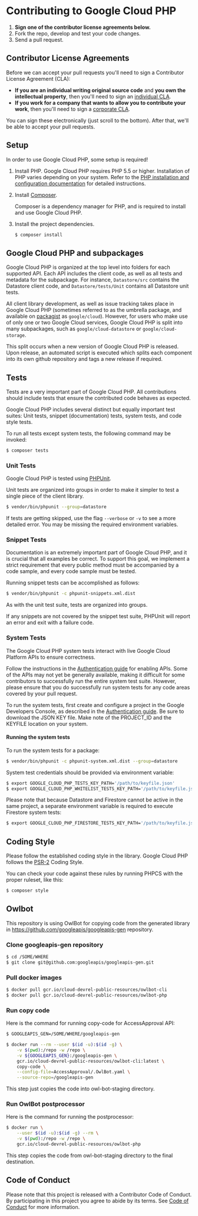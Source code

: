 # Contributing to Google Cloud PHP

1. **Sign one of the contributor license agreements below.**
2. Fork the repo, develop and test your code changes.
3. Send a pull request.

## Contributor License Agreements

Before we can accept your pull requests you'll need to sign a Contributor License Agreement (CLA):

- **If you are an individual writing original source code** and **you own the intellectual property**, then you'll need to sign an [individual CLA](https://developers.google.com/open-source/cla/individual).
- **If you work for a company that wants to allow you to contribute your work**, then you'll need to sign a [corporate CLA](https://developers.google.com/open-source/cla/corporate).

You can sign these electronically (just scroll to the bottom). After that, we'll be able to accept your pull requests.

## Setup

In order to use Google Cloud PHP, some setup is required!

1. Install PHP.
    Google Cloud PHP requires PHP 5.5 or higher. Installation of PHP varies depending on your system. Refer to the [PHP installation and configuration documentation](http://php.net/manual/en/install.php) for detailed instructions.

2. Install [Composer](https://getcomposer.org/download/).

    Composer is a dependency manager for PHP, and is required to install and use Google Cloud PHP.

3. Install the project dependencies.

    ```sh
    $ composer install
    ```

## Google Cloud PHP and subpackages

Google Cloud PHP is organized at the top level into folders for each supported API. Each API includes the client code, as well as all tests and metadata for the subpackage. For instance, `Datastore/src` contains the Datastore client code, and `Datastore/tests/Unit` contains all Datastore unit tests.

All client library development, as well as issue tracking takes place in Google Cloud PHP (sometimes referred to as the umbrella package, and available on [packagist](https://packagist.org/packages/google/cloud) as `google/cloud`). However, for users who make use of only one or two Google Cloud services, Google Cloud PHP is split into many subpackages, such as `google/cloud-datastore` or `google/cloud-storage`.

This split occurs when a new version of Google Cloud PHP is released. Upon release, an automated script is executed which splits each component into its own github repository and tags a new release if required.

## Tests

Tests are a very important part of Google Cloud PHP. All contributions should include tests that ensure the contributed code behaves as expected.

Google Cloud PHP includes several distinct but equally important test suites: Unit tests, snippet (documentation) tests, system tests, and code style tests.

To run all tests except system tests, the following command may be invoked:

```sh
$ composer tests
```

### Unit Tests

Google Cloud PHP is tested using [PHPUnit](https://phpunit.de).

Unit tests are organized into groups in order to make it simpler to test a single piece of the client library.

``` sh
$ vendor/bin/phpunit --group=datastore
```

If tests are getting skipped, use the flag `--verbose` or `-v` to see a more detailed error. You may be missing the required environment variables.

### Snippet Tests

Documentation is an extremely important part of Google Cloud PHP, and it is crucial that all examples be correct. To support this goal, we implement a strict requirement that every public method must be accompanied by a code sample, and every code sample must be tested.

Running snippet tests can be accomplished as follows:

```sh
$ vendor/bin/phpunit -c phpunit-snippets.xml.dist
```

As with the unit test suite, tests are organized into groups.

If any snippets are not covered by the snippet test suite, PHPUnit will report an error and exit with a failure code.

### System Tests

The Google Cloud PHP system tests interact with live Google Cloud Platform APIs to ensure correctness.

Follow the instructions in the [Authentication guide](AUTHENTICATION.md) for enabling APIs. Some of the APIs may not yet be generally available, making it difficult for some contributors to successfully run the entire system test suite. However, please ensure that you do successfully run system tests for any code areas covered by your pull request.

To run the system tests, first create and configure a project in the Google Developers Console, as described in the [Authentication guide](AUTHENTICATION.md). Be sure to download the JSON KEY file. Make note of the PROJECT_ID and the KEYFILE location on your system.


#### Running the system tests

To run the system tests for a package:

``` sh
$ vendor/bin/phpunit -c phpunit-system.xml.dist --group=datastore
```

System test credentials should be provided via environment variable:

```sh
$ export GOOGLE_CLOUD_PHP_TESTS_KEY_PATH='/path/to/keyfile.json'
$ export GOOGLE_CLOUD_PHP_WHITELIST_TESTS_KEY_PATH='/path/to/keyfile.json'
```

Please note that because Datastore and Firestore cannot be active in the same project, a separate environment variable is required to execute Firestore system tests:

```sh
$ export GOOGLE_CLOUD_PHP_FIRESTORE_TESTS_KEY_PATH='/path/to/keyfile.json'
```

## Coding Style

Please follow the established coding style in the library. Google Cloud PHP follows the [PSR-2](https://www.php-fig.org/psr/psr-2/) Coding Style.

You can check your code against these rules by running PHPCS with the proper ruleset, like this:

```sh
$ composer style
```

## Owlbot

This repository is using OwlBot for copying code from the generated library in
https://github.com/googleapis/googleapis-gen repository.

### Clone googleapis-gen repository

```sh
$ cd /SOME/WHERE
$ git clone git@github.com:googleapis/googleapis-gen.git
```

### Pull docker images

```sh
$ docker pull gcr.io/cloud-devrel-public-resources/owlbot-cli
$ docker pull gcr.io/cloud-devrel-public-resources/owlbot-php
```

### Run copy code

Here is the command for running copy-code for AccessApproval API:

```sh
$ GOOGLEAPIS_GEN=/SOME/WHERE/googleapis-gen

$ docker run --rm --user $(id -u):$(id -g) \
	-v $(pwd):/repo -w /repo \
	-v ${GOOGLEAPIS_GEN}:/googleapis-gen \
	gcr.io/cloud-devrel-public-resources/owlbot-cli:latest \
	copy-code \
	--config-file=AccessApproval/.OwlBot.yaml \
	--source-repo=/googleapis-gen
```

This step just copies the code into owl-bot-staging directory.

### Run OwlBot postprocessor

Here is the command for running the postprocessor:

```sh
$ docker run \
	--user $(id -u):$(id -g) --rm \
	-v $(pwd):/repo -w /repo \
	gcr.io/cloud-devrel-public-resources/owlbot-php
```

This step copies the code from owl-bot-staging directory to the final
destination.

## Code of Conduct

Please note that this project is released with a Contributor Code of Conduct. By participating in this project you agree to abide by its terms. See [Code of Conduct](CODE_OF_CONDUCT.md) for more information.
